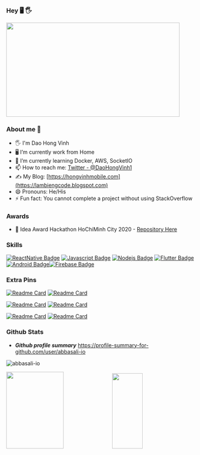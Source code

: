 ### Hey  🖥️ 🖐️

<img src='https://i.pinimg.com/originals/8b/35/fe/8b35fef55fba1a201c9c7a11d3ec3d64.gif' width='460"' height='250"'>

### About me 🐬

- 🖐️ I'm Dao Hong Vinh
- 🖥️ I’m currently work from Home
- 🌱 I’m currently learning Docker, AWS, SocketIO
- 📫 How to reach me: [Twitter - @DaoHongVinh1](https://twitter.com/DaoHongVinh1)
- ✍️ My Blog: [https://hongvinhmobile.com](https://lambiengcode.blogspot.com)
- 😄 Pronouns: He/His
- ⚡ Fun fact: You cannot complete a project without using StackOverflow

### Awards

- 🏅 Idea Award Hackathon HoChiMinh City 2020 - [Repository Here](https://github.com/hongvinhmobile/hackathon2020)

### Skills

[![ReactNative Badge](https://img.shields.io/badge/-ReactNative-61DBFB?style=for-the-badge&labelColor=black&logo=react&logoColor=61DBFB)](#) [![Javascript Badge](https://img.shields.io/badge/-Javascript-F0DB4F?style=for-the-badge&labelColor=black&logo=javascript&logoColor=F0DB4F)](#) [![Nodejs Badge](https://img.shields.io/badge/-Nodejs-3C873A?style=for-the-badge&labelColor=black&logo=node.js&logoColor=3C873A)](#) [![Flutter Badge](https://img.shields.io/badge/-Flutter-007acc?style=for-the-badge&labelColor=black&logo=flutter&logoColor=007acc)](#) [![Android Badge](https://img.shields.io/badge/-Android-3C8749?style=for-the-badge&labelColor=black&logo=android&logoColor=3C8749)](#)[![Firebase Badge](https://img.shields.io/badge/-Firebase-e69514?style=for-the-badge&labelColor=black&logo=firebase&logoColor=ffa500)](#)

### Extra Pins

[![Readme Card](https://github-readme-stats.vercel.app/api/pin/?username=hongvinhmobile&repo=intercom_desktop&theme=blueberry)](https://github.com/hongvinhmobile/intercom_desktop)
[![Readme Card](https://github-readme-stats.vercel.app/api/pin/?username=hongvinhmobile&repo=flutter_getx_template&theme=blueberry)](https://github.com/hongvinhmobile/flutter_getx_template)

[![Readme Card](https://github-readme-stats.vercel.app/api/pin/?username=hongvinhmobile&repo=blockchain_js&theme=blueberry)](https://github.com/hongvinhmobile/blockchain_js)
[![Readme Card](https://github-readme-stats.vercel.app/api/pin/?username=hongvinhmobile&repo=flutter_background&theme=blueberry)](https://github.com/hongvinhmobile/flutter_background)

[![Readme Card](https://github-readme-stats.vercel.app/api/pin/?username=hongvinhmobile&repo=flutter_chat_realtime&theme=blueberry)](https://github.com/hongvinhmobile/flutter_chat_realtime)
[![Readme Card](https://github-readme-stats.vercel.app/api/pin/?username=hongvinhmobile&repo=project_college_ec&theme=blueberry)](https://github.com/hongvinhmobile/project_college_ec)


### Github Stats

- ***Github profile summary*** <a href="https://profile-summary-for-github.com/user/abbasali-io">https://profile-summary-for-github.com/user/abbasali-io</a>

<p>
<img src="https://github-readme-streak-stats.herokuapp.com/?user=abbasali-io&theme=blueberry" alt="abbasali-io"/>
</p>

<p>
<img src="https://github-readme-stats.vercel.app/api?username=abbasali-io&count_private=true&show_icons=true&theme=blueberry" width=55% height="204px"/>
<img src="https://github-readme-stats.vercel.app/api/top-langs/?username=abbasali-io&show_icons=true&layout=compact&cache_seconds=1800&langs_count=8&theme=blueberry&count_private=true&show_icons=true" width=40% height="200px"/>
</p>

<!--
**abbasali-io/abbasali-io** is a ✨ _special_ ✨ repository because its `README.md` (this file) appears on your GitHub profile.

Here are some ideas to get you started:

- 🔭 I’m currently working on ...
- 🌱 I’m currently learning ...
- 👯 I’m looking to collaborate on ...
- 🤔 I’m looking for help with ...
- 💬 Ask me about ...
- 📫 How to reach me: ...
- 😄 Pronouns: ...
- ⚡ Fun fact: ...
-->
